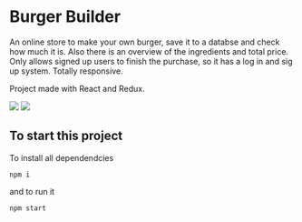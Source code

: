 # Burger Builder

An online store to make your own burger, save it to a databse and check how much it is. Also there is an overview of the ingredients and total price.
Only allows signed up users to finish the purchase, so it has a log in and sig up system.
Totally responsive.

Project made with React and Redux.

![](burger-builder1.gif)
![](burger-builder2.gif)


## To start this project
To install all dependendcies

`npm i`

and to run it

`npm start`